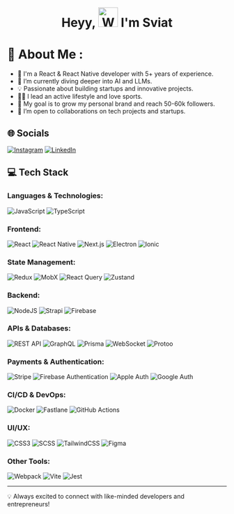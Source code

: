 <h1 align="center"> Heyy, <img src="https://raw.githubusercontent.com/nixin72/nixin72/master/wave.gif" 
         alt="Waving hand animated gif"
         height="45"
         width="45" /> I'm Sviat</h1>

# 💫 About Me :
- 🚀 I'm a React & React Native developer with 5+ years of experience.
- 🌱 I’m currently diving deeper into AI and LLMs.
- 💡 Passionate about building startups and innovative projects.
- 🏋️‍♂️ I lead an active lifestyle and love sports.
- 🎯 My goal is to grow my personal brand and reach 50-60k followers.
- 👯 I’m open to collaborations on tech projects and startups.

## 🌐 Socials
[![Instagram](https://img.shields.io/badge/Instagram-E4405F?style=for-the-badge&logo=instagram&logoColor=white)](https://instagram.com/tymonko.s) 
[![LinkedIn](https://img.shields.io/badge/LinkedIn-0077B5?style=for-the-badge&logo=linkedin&logoColor=white)](https://www.linkedin.com/in/sviatoslav-tymonko/)

## 💻 Tech Stack
### Languages & Technologies:
![JavaScript](https://img.shields.io/badge/javascript-%23323330.svg?style=for-the-badge&logo=javascript&logoColor=%23F7DF1E) 
![TypeScript](https://img.shields.io/badge/typescript-%23007ACC.svg?style=for-the-badge&logo=typescript&logoColor=white)

### Frontend:
![React](https://img.shields.io/badge/react-%2320232a.svg?style=for-the-badge&logo=react&logoColor=%2361DAFB) 
![React Native](https://img.shields.io/badge/react%20native-%2361DAFB.svg?style=for-the-badge&logo=react&logoColor=black)
![Next.js](https://img.shields.io/badge/next.js-%23000000.svg?style=for-the-badge&logo=next.js&logoColor=white) 
![Electron](https://img.shields.io/badge/electron-%2347848F.svg?style=for-the-badge&logo=electron&logoColor=white)
![Ionic](https://img.shields.io/badge/ionic-%233880FF.svg?style=for-the-badge&logo=ionic&logoColor=white)

### State Management:
![Redux](https://img.shields.io/badge/redux-%23593d88.svg?style=for-the-badge&logo=redux&logoColor=white) 
![MobX](https://img.shields.io/badge/mobx-%23FF9955.svg?style=for-the-badge&logo=mobx&logoColor=white)
![React Query](https://img.shields.io/badge/react%20query-%23FF4154.svg?style=for-the-badge&logo=reactquery&logoColor=white)
![Zustand](https://img.shields.io/badge/zustand-%23EF8E19.svg?style=for-the-badge&logo=zustand&logoColor=white)

### Backend:
![NodeJS](https://img.shields.io/badge/node.js-6DA55F?style=for-the-badge&logo=node.js&logoColor=white) 
![Strapi](https://img.shields.io/badge/strapi-%236E57E0.svg?style=for-the-badge&logo=strapi&logoColor=white) 
![Firebase](https://img.shields.io/badge/firebase-%23039BE5.svg?style=for-the-badge&logo=firebase)

### APIs & Databases:
![REST API](https://img.shields.io/badge/REST%20API-%23000000.svg?style=for-the-badge&logo=restapi&logoColor=white)
![GraphQL](https://img.shields.io/badge/graphql-%23E10098.svg?style=for-the-badge&logo=graphql&logoColor=white)
![Prisma](https://img.shields.io/badge/prisma-%23000000.svg?style=for-the-badge&logo=prisma&logoColor=white)
![WebSocket](https://img.shields.io/badge/WebSocket-%23FFCD00.svg?style=for-the-badge&logo=websocket&logoColor=black)
![Protoo](https://img.shields.io/badge/Protoo-%23FFCC00.svg?style=for-the-badge)

### Payments & Authentication:
![Stripe](https://img.shields.io/badge/stripe-%23646464.svg?style=for-the-badge&logo=stripe&logoColor=white) 
![Firebase Authentication](https://img.shields.io/badge/firebase%20auth-%23039BE5.svg?style=for-the-badge&logo=firebase) 
![Apple Auth](https://img.shields.io/badge/apple%20auth-%23000000.svg?style=for-the-badge&logo=apple) 
![Google Auth](https://img.shields.io/badge/google%20auth-%23EA4335.svg?style=for-the-badge&logo=google)

### CI/CD & DevOps:
![Docker](https://img.shields.io/badge/docker-%232496ED.svg?style=for-the-badge&logo=docker&logoColor=white)
![Fastlane](https://img.shields.io/badge/fastlane-%23FF2D55.svg?style=for-the-badge&logo=fastlane&logoColor=white)
![GitHub Actions](https://img.shields.io/badge/github%20actions-%232671E5.svg?style=for-the-badge&logo=githubactions&logoColor=white)

### UI/UX:
![CSS3](https://img.shields.io/badge/css3-%231572B6.svg?style=for-the-badge&logo=css3&logoColor=white) 
![SCSS](https://img.shields.io/badge/SCSS-%23C6538C.svg?style=for-the-badge&logo=sass&logoColor=white)
![TailwindCSS](https://img.shields.io/badge/tailwindcss-%2338B2AC.svg?style=for-the-badge&logo=tailwind-css&logoColor=white)
![Figma](https://img.shields.io/badge/figma-%23F24E1E.svg?style=for-the-badge&logo=figma&logoColor=white)

### Other Tools:
![Webpack](https://img.shields.io/badge/webpack-%238DD6F9.svg?style=for-the-badge&logo=webpack&logoColor=black)
![Vite](https://img.shields.io/badge/vite-%23646CFF.svg?style=for-the-badge&logo=vite&logoColor=white)
![Jest](https://img.shields.io/badge/jest-%23C21325.svg?style=for-the-badge&logo=jest&logoColor=white)

---
💡 Always excited to connect with like-minded developers and entrepreneurs!
